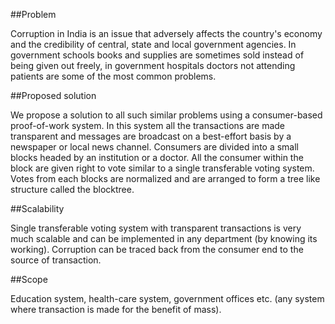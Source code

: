 ##Problem

Corruption in India is an issue that adversely affects the country's economy and the credibility of central, state and local government agencies. In government schools books and supplies are sometimes sold instead of being given out freely, in government hospitals doctors not attending patients are some of the most common problems. 

##Proposed solution

We propose a solution to all such similar problems using a consumer-based proof-of-work system. In this system all the transactions are made transparent and messages are broadcast on a best-effort basis by a newspaper or local news channel. Consumers are divided into a small blocks headed by an institution or a doctor. All the consumer within the block are given right to vote similar to a single transferable voting system. Votes from each blocks are normalized and are arranged to form a tree like structure called the blocktree.

##Scalability

Single transferable voting system with transparent transactions is very much scalable and can be implemented in any department (by knowing its working). Corruption can be traced back from the consumer end to the source of transaction.

##Scope

Education system, health-care system, government offices etc. (any system where transaction is made for the benefit of mass).
